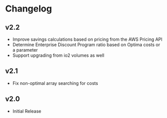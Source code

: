 # Changelog

## v2.2

- Improve savings calculations based on pricing from the AWS Pricing API
- Determine Enterprise Discount Program ratio based on Optima costs or a parameter
- Support upgrading from io2 volumes as well

## v2.1

- Fix non-optimal array searching for costs

## v2.0

- Initial Release
